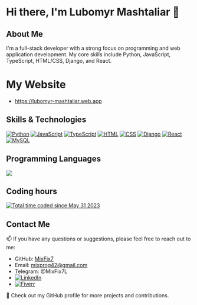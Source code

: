 # Hi there, I'm Lubomyr Mashtaliar 👋

## About Me
I'm a full-stack developer with a strong focus on programming and web application development. My core skills include Python, JavaScript, TypeScript, HTML/CSS, Django, and React.

# My Website
- https://lubomyr-mashtaliar.web.app

## Skills & Technologies
[![Python](https://img.shields.io/badge/Python-3776AB?style=for-the-badge&logo=python&logoColor=white)](https://www.python.org/)
[![JavaScript](https://img.shields.io/badge/JavaScript-F7DF1E?style=for-the-badge&logo=javascript&logoColor=black)](https://developer.mozilla.org/en-US/docs/Web/JavaScript)
[![TypeScript](https://img.shields.io/badge/TypeScript-3178C6?style=for-the-badge&logo=typescript&logoColor=black)](https://www.typescriptlang.org/)
[![HTML](https://img.shields.io/badge/HTML-E34F26?style=for-the-badge&logo=html5&logoColor=white)](https://developer.mozilla.org/en-US/docs/Web/HTML)
[![CSS](https://img.shields.io/badge/CSS-1572B6?style=for-the-badge&logo=css3&logoColor=white)](https://developer.mozilla.org/en-US/docs/Web/CSS)
[![Django](https://img.shields.io/badge/Django-092E20?style=for-the-badge&logo=django&logoColor=white)](https://www.djangoproject.com/)
[![React](https://img.shields.io/badge/React-61DAFB?style=for-the-badge&logo=react&logoColor=black)](https://reactjs.org/)
[![MySQL](https://img.shields.io/badge/MySQL-4479A1?style=for-the-badge&logo=mysql&logoColor=white)](https://www.mysql.com/)


## Programming Languages
<!-- ![Top Languages](https://github-readme-stats.vercel.app/api/top-langs/?username=MixFix7&layout=compact&theme=radical) -->
<div>
  <a href="https://wakatime.com/@MixFix7" target="_blank"><img styles="border-radius: 16px;" src="https://wakatime.com/share/@MixFix7/aa0d4f31-a62d-4959-b09c-5c4ab86f9832.png" /></a>
</div>

## Coding hours
<a href="https://wakatime.com/@922fb1be-9760-4fc6-85ed-904ccee22f68"><img src="https://wakatime.com/badge/user/922fb1be-9760-4fc6-85ed-904ccee22f68.svg" alt="Total time coded since May 31 2023" /></a>


## Contact Me
📫 If you have any questions or suggestions, please feel free to reach out to me:

- GitHub: [MixFix7](https://github.com/MixFix7)
- Email: [mixprog42@gmail.com](mailto:mixprog42@gmail.com)
- Telegram: @MixFix7L
- [![LinkedIn](https://img.shields.io/badge/Linkedin-0a66c2?style=for-the-badge&logo=linkedin&logoColor=white)](https://www.linkedin.com/in/lubomyr-mashtaliar-63842a28a/)
- [![Fiverr](https://img.shields.io/badge/Fiverr-1DBF73?style=for-the-badge&logo=fiverr&logoColor=white)](https://www.fiverr.com/mixfix1)

<!-- ## Projects -->
<!-- Here are some of my notable projects: -->

<!-- - [Project 1](https://github.com/MixFix7/project1): Brief description of project 1.
- [Project 2](https://github.com/MixFix7/project2): Brief description of project 2. -->

🚀 Check out my GitHub profile for more projects and contributions.



